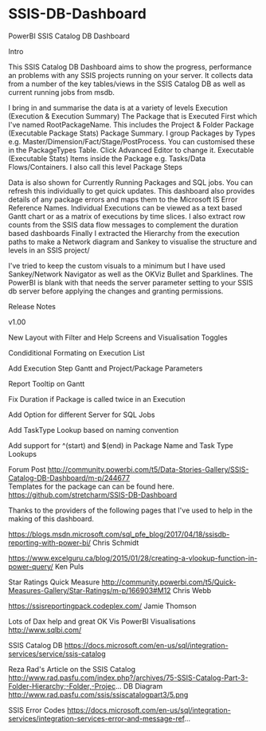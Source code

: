 # SSIS-DB-Dashboard
PowerBI SSIS Catalog DB Dashboard

Intro

This SSIS Catalog DB Dashboard aims to show the progress, performance an problems with any SSIS projects running on your server.
It collects data from a number of the key tables/views in the SSIS Catalog DB as well as current running jobs from msdb.

I bring in and summarise the data is at a variety of levels
	Execution (Execution & Execution Summary)
		The Package that is Executed First which I've named RootPackageName. This includes the Project & Folder
	Package (Executable Package Stats)
		Package Summary. I group Packages by Types e.g. Master/Dimension/Fact/Stage/PostProcess. You can customised these in the PackageTypes Table. Click Advanced Editor to change it.
	Executable (Executable Stats)
		Items inside the Package e.g. Tasks/Data Flows/Containers. I also call this level Package Steps

Data is also shown for Currently Running Packages and SQL jobs. You can refresh this individually to get quick updates.
This dashboard also provides details of any package errors and maps them to the Microsoft IS Error Reference Names.
Individual Executions can be viewed as a text based Gantt chart or as a matrix of executions by time slices.
I also extract row counts from the SSIS data flow messages to complement the duration based dashboards
Finally I extracted the Hierarchy from the execution paths to make a Network diagram and Sankey to visualise the structure and levels in an SSIS project/

I've tried to keep the custom visuals to a minimum  but I have used Sankey/Network Navigator as well as the OKViz Bullet and Sparklines.
The PowerBI is blank with that needs the server parameter setting to your SSIS db server before applying the changes and granting permissions. 

Release Notes

v1.00	

New Layout with Filter and Help Screens and Visualisation Toggles

Condiditional Formating on Execution List

Add Execution Step Gantt and Project/Package Parameters

Report Tooltip on Gantt

Fix Duration if Package is called twice in an Execution

Add Option for different Server for SQL Jobs

Add TaskType Lookup based on naming convention

Add support for ^(start) and $(end) in Package Name and Task Type Lookups


Forum Post											http://community.powerbi.com/t5/Data-Stories-Gallery/SSIS-Catalog-DB-Dashboard/m-p/244677				
Templates for the package can can be found here.	https://github.com/stretcharm/SSIS-DB-Dashboard


Thanks to the providers of the following pages that I've used to help in the making of this dashboard.

https://blogs.msdn.microsoft.com/sql_pfe_blog/2017/04/18/ssisdb-reporting-with-power-bi/
Chris Schmidt

https://www.excelguru.ca/blog/2015/01/28/creating-a-vlookup-function-in-power-query/
Ken Puls

Star Ratings Quick Measure
http://community.powerbi.com/t5/Quick-Measures-Gallery/Star-Ratings/m-p/166903#M12
Chris Webb

https://ssisreportingpack.codeplex.com/
Jamie Thomson

Lots of Dax help and great OK Vis PowerBI Visualisations
http://www.sqlbi.com/

SSIS Catalog DB
https://docs.microsoft.com/en-us/sql/integration-services/service/ssis-catalog

Reza Rad's Article on the SSIS Catalog
http://www.rad.pasfu.com/index.php?/archives/75-SSIS-Catalog-Part-3-Folder-Hierarchy;-Folder,-Projec...
DB Diagram
http://www.rad.pasfu.com/ssis/ssiscatalogpart3/5.png

SSIS Error Codes
https://docs.microsoft.com/en-us/sql/integration-services/integration-services-error-and-message-ref...

